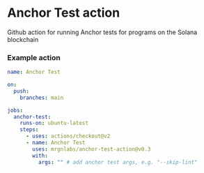 # Anchor Test action

Github action for running Anchor tests for programs on the Solana blockchain

### Example action

```yaml
name: Anchor Test

on:
  push:
    branches: main

jobs:
  anchor-test:
    runs-on: ubuntu-latest
    steps:
      - uses: actions/checkout@v2
      - name: Anchor Test
        uses: mrgnlabs/anchor-test-action@v0.3
        with:
          args: "" # add anchor test args, e.g. "--skip-lint"
```
